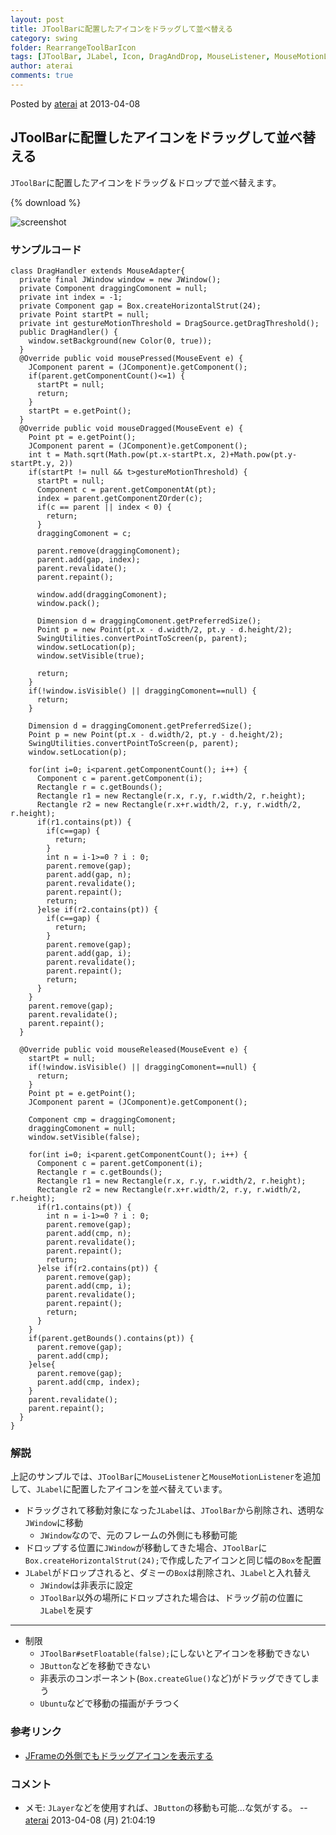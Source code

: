 ```yaml
---
layout: post
title: JToolBarに配置したアイコンをドラッグして並べ替える
category: swing
folder: RearrangeToolBarIcon
tags: [JToolBar, JLabel, Icon, DragAndDrop, MouseListener, MouseMotionListener, JWindow]
author: aterai
comments: true
---
```


Posted by [aterai](http://terai.xrea.jp/aterai.html) at 2013-04-08

## JToolBarに配置したアイコンをドラッグして並べ替える
`JToolBar`に配置したアイコンをドラッグ＆ドロップで並べ替えます。

{% download %}

![screenshot](https://lh6.googleusercontent.com/-bxLoJ6g9K_I/UWBOghG3kxI/AAAAAAAABpQ/tvVELkL1RV0/s800/RearrangeToolBarIcon.png)

### サンプルコード
<pre class="prettyprint"><code>class DragHandler extends MouseAdapter{
  private final JWindow window = new JWindow();
  private Component draggingComonent = null;
  private int index = -1;
  private Component gap = Box.createHorizontalStrut(24);
  private Point startPt = null;
  private int gestureMotionThreshold = DragSource.getDragThreshold();
  public DragHandler() {
    window.setBackground(new Color(0, true));
  }
  @Override public void mousePressed(MouseEvent e) {
    JComponent parent = (JComponent)e.getComponent();
    if(parent.getComponentCount()&lt;=1) {
      startPt = null;
      return;
    }
    startPt = e.getPoint();
  }
  @Override public void mouseDragged(MouseEvent e) {
    Point pt = e.getPoint();
    JComponent parent = (JComponent)e.getComponent();
    int t = Math.sqrt(Math.pow(pt.x-startPt.x, 2)+Math.pow(pt.y-startPt.y, 2))
    if(startPt != null &amp;&amp; t&gt;gestureMotionThreshold) {
      startPt = null;
      Component c = parent.getComponentAt(pt);
      index = parent.getComponentZOrder(c);
      if(c == parent || index &lt; 0) {
        return;
      }
      draggingComonent = c;

      parent.remove(draggingComonent);
      parent.add(gap, index);
      parent.revalidate();
      parent.repaint();

      window.add(draggingComonent);
      window.pack();

      Dimension d = draggingComonent.getPreferredSize();
      Point p = new Point(pt.x - d.width/2, pt.y - d.height/2);
      SwingUtilities.convertPointToScreen(p, parent);
      window.setLocation(p);
      window.setVisible(true);

      return;
    }
    if(!window.isVisible() || draggingComonent==null) {
      return;
    }

    Dimension d = draggingComonent.getPreferredSize();
    Point p = new Point(pt.x - d.width/2, pt.y - d.height/2);
    SwingUtilities.convertPointToScreen(p, parent);
    window.setLocation(p);

    for(int i=0; i&lt;parent.getComponentCount(); i++) {
      Component c = parent.getComponent(i);
      Rectangle r = c.getBounds();
      Rectangle r1 = new Rectangle(r.x, r.y, r.width/2, r.height);
      Rectangle r2 = new Rectangle(r.x+r.width/2, r.y, r.width/2, r.height);
      if(r1.contains(pt)) {
        if(c==gap) {
          return;
        }
        int n = i-1&gt;=0 ? i : 0;
        parent.remove(gap);
        parent.add(gap, n);
        parent.revalidate();
        parent.repaint();
        return;
      }else if(r2.contains(pt)) {
        if(c==gap) {
          return;
        }
        parent.remove(gap);
        parent.add(gap, i);
        parent.revalidate();
        parent.repaint();
        return;
      }
    }
    parent.remove(gap);
    parent.revalidate();
    parent.repaint();
  }

  @Override public void mouseReleased(MouseEvent e) {
    startPt = null;
    if(!window.isVisible() || draggingComonent==null) {
      return;
    }
    Point pt = e.getPoint();
    JComponent parent = (JComponent)e.getComponent();

    Component cmp = draggingComonent;
    draggingComonent = null;
    window.setVisible(false);

    for(int i=0; i&lt;parent.getComponentCount(); i++) {
      Component c = parent.getComponent(i);
      Rectangle r = c.getBounds();
      Rectangle r1 = new Rectangle(r.x, r.y, r.width/2, r.height);
      Rectangle r2 = new Rectangle(r.x+r.width/2, r.y, r.width/2, r.height);
      if(r1.contains(pt)) {
        int n = i-1&gt;=0 ? i : 0;
        parent.remove(gap);
        parent.add(cmp, n);
        parent.revalidate();
        parent.repaint();
        return;
      }else if(r2.contains(pt)) {
        parent.remove(gap);
        parent.add(cmp, i);
        parent.revalidate();
        parent.repaint();
        return;
      }
    }
    if(parent.getBounds().contains(pt)) {
      parent.remove(gap);
      parent.add(cmp);
    }else{
      parent.remove(gap);
      parent.add(cmp, index);
    }
    parent.revalidate();
    parent.repaint();
  }
}
</code></pre>

### 解説
上記のサンプルでは、`JToolBar`に`MouseListener`と`MouseMotionListener`を追加して、`JLabel`に配置したアイコンを並べ替えています。

- ドラッグされて移動対象になった`JLabel`は、`JToolBar`から削除され、透明な`JWindow`に移動
    - `JWindow`なので、元のフレームの外側にも移動可能
- ドロップする位置に`JWindow`が移動してきた場合、`JToolBar`に`Box.createHorizontalStrut(24);`で作成したアイコンと同じ幅の`Box`を配置
- `JLabel`がドロップされると、ダミーの`Box`は削除され、`JLabel`と入れ替え
    - `JWindow`は非表示に設定
    - `JToolBar`以外の場所にドロップされた場合は、ドラッグ前の位置に`JLabel`を戻す

<!-- dummy comment line for breaking list -->

- - - -
- 制限
    - `JToolBar#setFloatable(false);`にしないとアイコンを移動できない
    - `JButton`などを移動できない
    - 非表示のコンポーネント(`Box.createGlue()`など)がドラッグできてしまう
    - `Ubuntu`などで移動の描画がチラつく

<!-- dummy comment line for breaking list -->

### 参考リンク
- [JFrameの外側でもドラッグアイコンを表示する](http://terai.xrea.jp/Swing/DragSourceMotionListener.html)

<!-- dummy comment line for breaking list -->

### コメント
- メモ: `JLayer`などを使用すれば、`JButton`の移動も可能…な気がする。 -- [aterai](http://terai.xrea.jp/aterai.html) 2013-04-08 (月) 21:04:19

<!-- dummy comment line for breaking list -->

